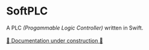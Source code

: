 # SoftPLC

A PLC _(Progammable Logic Controller)_ written in Swift.
<br />
<br />
[🚧 Documentation under construction 🚧](https://themisfit68.github.io/SoftPLC/documentation/softplc/)
 
